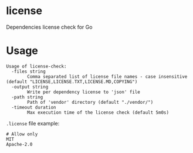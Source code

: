 # license
Dependencies license check for Go

# Usage
```
Usage of license-check:
  -files string
        Comma separated list of license file names - case insensitive (default "LICENSE,LICENSE.TXT,LICENSE.MD,COPYING")
  -output string
        Write per dependency license to 'json' file
  -path string
        Path of 'vendor' directory (default "./vendor/")
  -timeout duration
        Max execution time of the license check (default 5m0s)
```

`.license` file example:
```
# Allow only
MIT
Apache-2.0
```
